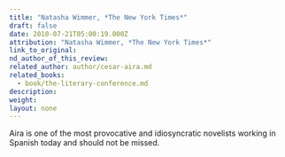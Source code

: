 ```yaml
---
title: "Natasha Wimmer, *The New York Times*"
draft: false
date: 2010-07-21T05:00:19.000Z
attribution: "Natasha Wimmer, *The New York Times*"
link_to_original:
nd_author_of_this_review:
related_author: author/cesar-aira.md
related_books:
  - book/the-literary-conference.md
description:
weight:
layout: none
---
```

Aira is one of the most provocative and idiosyncratic novelists working in Spanish today and should not be missed.
